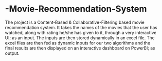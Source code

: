 # -Movie-Recommendation-System
The project is a Content-Based &amp; Collaborative-Filtering based movie recommendation system. It takes  the names of the movies that the user has watched, along with rating he/she has given to it, through a  very interactive UI; as an input. The inputs are then stored dynamically in an excel file. The excel files are  then fed as dynamic inputs for our two algorithms and the final results are then displayed on an interactive  dashboard on PowerBI; as output.
